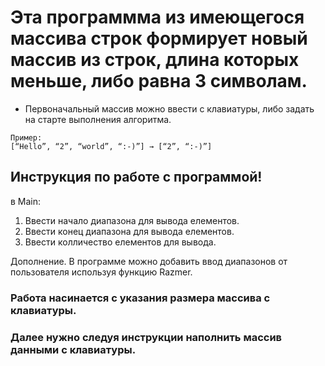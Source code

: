 # Эта программма из имеющегося массива строк формирует новый массив из строк, длина которых меньше, либо равна 3 символам.
* Первоначальный массив можно ввести с клавиатуры, либо задать на старте выполнения алгоритма.
```ch
Пример:
[“Hello”, “2”, “world”, “:-)”] → [“2”, “:-)”]
```
## Инструкция по работе с программой!

в Main:

1. Ввести начало диапазона для вывода елементов.
2. Ввести конец диапазона для вывода елементов.
3. Ввести колличество елементов для вывода.

Дополнение. 
В программе можно добавить ввод диапазонов от пользователя используя функцию Razmer.

### Работа насинается с указания размера массива с клавиатуры.
### Далее нужно следуя инструкции наполнить массив данными с клавиатуры.